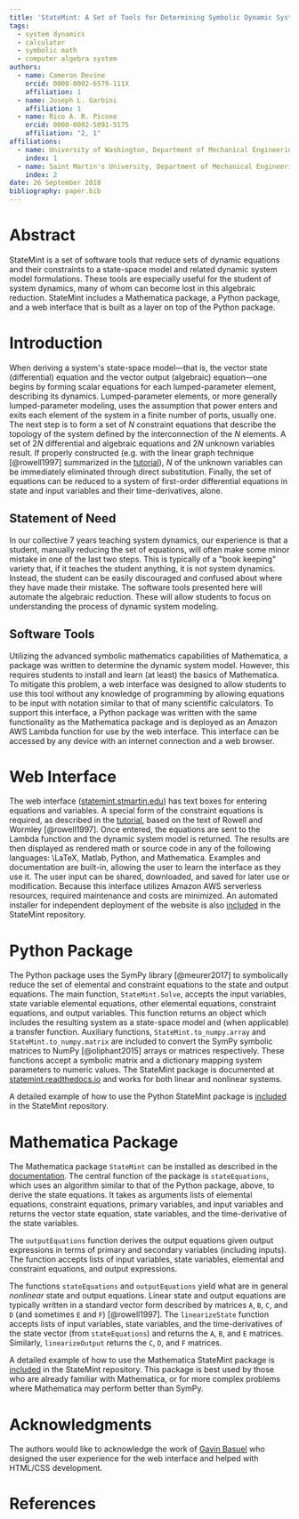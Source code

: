 ```yaml
---
title: 'StateMint: A Set of Tools for Determining Symbolic Dynamic System Models Using Linear Graph Methods'
tags:
  - system dynamics
  - calculator
  - symbolic math
  - computer algebra system
authors:
  - name: Cameron Devine
    orcid: 0000-0002-6579-111X
    affiliation: 1
  - name: Joseph L. Garbini
    affiliation: 1
  - name: Rico A. R. Picone
    orcid: 0000-0002-5091-5175
    affiliation: "2, 1"
affiliations:
  - name: University of Washington, Department of Mechanical Engineering
    index: 1
  - name: Saint Martin's University, Department of Mechanical Engineering
    index: 2
date: 26 September 2018
bibliography: paper.bib
---
```


# Abstract

StateMint is a set of software tools that reduce sets of dynamic equations and their constraints to a state-space model and related dynamic system model formulations.
These tools are especially useful for the student of system dynamics, many of whom can become lost in this algebraic reduction.
StateMint includes a Mathematica package, a Python package, and a web interface that is built as a layer on top of the Python package.

# Introduction

When deriving a system's state-space model&mdash;that is, the vector state (differential) equation and the vector output (algebraic) equation&mdash;one begins by forming scalar equations for each lumped-parameter element, describing its dynamics.
Lumped-parameter elements, or more generally lumped-parameter modeling, uses the assumption that power enters and exits each element of the system in a finite number of ports, usually one.
The next step is to form a set of $N$ constraint equations that describe the topology of the system defined by the interconnection of the $N$ elements.
A set of $2N$ differential and algebraic equations and $2N$ unknown variables result.
If properly constructed (e.g. with the linear graph technique [@rowell1997] summarized in the [tutorial](https://github.com/CameronDevine/StateMint/blob/master/tutorial.md)), $N$ of the unknown variables can be immediately eliminated through direct substitution.
Finally, the set of equations can be reduced to a system of first-order differential equations in state and input variables and their time-derivatives, alone.

## Statement of Need

In our collective 7 years teaching system dynamics, our experience is that a student, manually reducing the set of equations, will often make some minor mistake in one of the last two steps.
This is typically of a "book keeping" variety that, if it teaches the student anything, it is not system dynamics.
Instead, the student can be easily discouraged and confused about where they have made their mistake.
The software tools presented here will automate the algebraic reduction.
These will allow students to focus on understanding the process of dynamic system modeling.

## Software Tools

Utilizing the advanced symbolic mathematics capabilities of Mathematica, a package was written to determine the dynamic system model.
However, this requires students to install and learn (at least) the basics of Mathematica.
To mitigate this problem, a web interface was designed to allow students to use this tool without any knowledge of programming by allowing equations to be input with notation similar to that of many scientific calculators.
To support this interface, a Python package was written with the same functionality as the Mathematica package and is deployed as an Amazon AWS Lambda function for use by the web interface.
This interface can be accessed by any device with an internet connection and a web browser.

# Web Interface

The web interface ([statemint.stmartin.edu](http://statemint.stmartin.edu/)) has text boxes for entering equations and variables.
A special form of the constraint equations is required, as described in the [tutorial](https://github.com/CameronDevine/StateMint/blob/master/tutorial.md), based on the text of Rowell and Wormley [@rowell1997].
Once entered, the equations are sent to the Lambda function and the dynamic system model is returned.
The results are then displayed as rendered math or source code in any of the following languages: \LaTeX, Matlab, Python, and Mathematica.
Examples and documentation are built-in, allowing the user to learn the interface as they use it.
The user input can be shared, downloaded, and saved for later use or modification.
Because this interface utilizes Amazon AWS serverless resources, required maintenance and costs are minimized.
An automated installer for independent deployment of the website is also [included](https://github.com/CameronDevine/StateMint/tree/master/web) in the StateMint repository.

# Python Package

The Python package uses the SymPy library [@meurer2017] to symbolically reduce the set of elemental and constraint equations to the state and output equations.
The main function, `StateMint.Solve`, accepts the input variables, state variable elemental equations, other elemental equations, constraint equations, and output variables.
This function returns an object which includes the resulting system as a state-space model and (when applicable) a transfer function.
Auxiliary functions, `StateMint.to_numpy.array` and `StateMint.to_numpy.matrix` are included to convert the SymPy symbolic matrices to NumPy [@oliphant2015] arrays or matrices respectively.
These functions accept a symbolic matrix and a dictionary mapping system parameters to numeric values.
The StateMint package is documented at [statemint.readthedocs.io](https://statemint.readthedocs.io/en/latest/) and works for both linear and nonlinear systems.

A detailed example of how to use the Python StateMint package is [included](https://github.com/CameronDevine/StateMint/blob/master/python/Example.ipynb) in the StateMint repository.

# Mathematica Package

The Mathematica package `StateMint` can be installed as described in the [documentation](https://github.com/CameronDevine/StateMint/blob/master/mathematica/README.md). The central function of the package is `stateEquations`, which uses an algorithm similar to that of the Python package, above, to derive the state equations. It takes as arguments lists of elemental equations, constraint equations, primary variables, and input variables and returns the vector state equation, state variables, and the time-derivative of the state variables.

The `outputEquations` function derives the output equations given output expressions in terms of primary and secondary variables (including inputs). The function accepts lists of input variables, state variables, elemental and constraint equations, and output expressions.

The functions `stateEquations` and `outputEquations` yield what are in general *nonlinear* state and output equations. Linear state and output equations are typically written in a standard vector form described by matrices `A`, `B`, `C`, and `D` (and sometimes `E` and `F`) [@rowell1997]. The `linearizeState` function accepts lists of input variables, state variables, and the time-derivatives of the state vector (from `stateEquations`) and returns the `A`, `B`, and `E` matrices. Similarly, `linearizeOutput` returns the `C`, `D`, and `F` matrices.

A detailed example of how to use the Mathematica StateMint package is [included](https://github.com/CameronDevine/StateMint/blob/master/mathematica/Example.nb) in the StateMint repository.
This package is best used by those who are already familiar with Mathematica, or for more complex problems where Mathematica may perform better than SymPy.

# Acknowledgments

The authors would like to acknowledge the work of [Gavin Basuel](https://www.gavinbasuel.com/) who designed the user experience for the web interface and helped with HTML/CSS development.

# References
